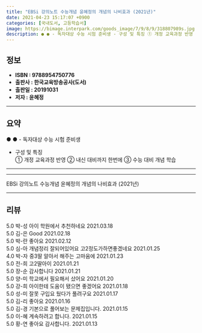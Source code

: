 ```yaml
---
title: "EBSi 강의노트 수능개념 윤혜정의 개념의 나비효과 (2021년)"
date: 2021-04-23 15:17:07 +0900
categories: [국내도서, 고등학습서]
image: https://bimage.interpark.com/goods_image/7/9/8/9/318807989s.jpg
description: ● ● - 독자대상 수능 시험 준비생 - 구성 및 특징 ① 개정 교육과정 반영 ② 내신 대비까지 한번에 ③ 수능 대비 개념 학습
---
```


## **정보**

- **ISBN : 9788954750776**
- **출판사 : 한국교육방송공사(도서)**
- **출판일 : 20191031**
- **저자 : 윤혜정**

------



## **요약**

●  ●  - 독자대상  수능 시험 준비생
- 구성 및 특징  			
① 개정 교육과정 반영
② 내신 대비까지 한번에
③ 수능 대비 개념 학습

------



------


EBSi 강의노트 수능개념 윤혜정의 개념의 나비효과 (2021년) 

------


## **리뷰** 

5.0 박-성 아이 학원에서 추천하네요 2021.03.18 <br/>5.0 김-은 Good 2021.02.18 <br/>5.0 박-란 좋아요 2021.02.12 <br/>5.0 심-아 개념정리 잘되어있어요 고2정도가하면좋겠네요 2021.01.25 <br/>4.0 박-자 중3딸 알아서 해주는 고마움에 2021.01.23 <br/>5.0 전-희 고2딸아이 2021.01.21 <br/>5.0 장-순 감사합니다  2021.01.21 <br/>5.0 양-미 학교에서 필요해서 샀어요 2021.01.20 <br/>5.0 강-희 아이한테 도움이 됐으면 좋겠어요 2021.01.18 <br/>5.0 성-미 잘못 구입요 뒀다가 풀려구요 2021.01.17 <br/>5.0 김-리 좋아요 2021.01.16 <br/>5.0 김-경 기본으로 풀어보는 문제집입니다. 2021.01.15 <br/>5.0 이-혜 계속하려고 합니다. 2021.01.15 <br/>5.0 황-연 좋아요 감사합니다. 2021.01.13 <br/>